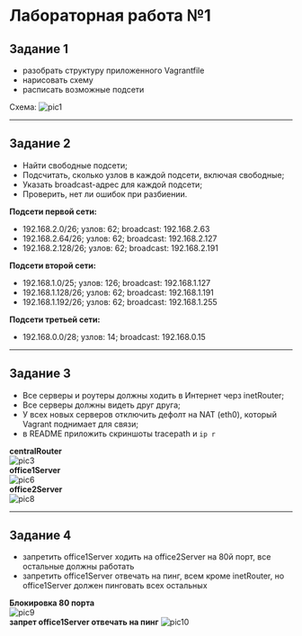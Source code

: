 # Лабораторная работа №1
## Задание 1
- разобрать структуру приложенного Vagrantfile
- нарисовать схему
- расписать возможные подсети


Схема:
![pic1](https://i.ibb.co/PtR115Z/Capture.png)

---
## Задание 2
- Найти свободные подсети;
- Подсчитать, сколько узлов в каждой подсети, включая свободные;
- Указать broadcast-адрес для каждой подсети;
- Проверить, нет ли ошибок при разбиении.


**Подсети первой сети:**
- 192.168.2.0/26; узлов: 62; broadcast: 192.168.2.63
- 192.168.2.64/26; узлов: 62; broadcast: 192.168.2.127
- 192.168.2.128/26; узлов: 62; broadcast: 192.168.2.191


**Подсети второй сети:**
- 192.168.1.0/25; узлов: 126; broadcast: 192.168.1.127
- 192.168.1.128/26; узлов: 62; broadcast: 192.168.1.191
- 192.168.1.192/26; узлов: 62; broadcast: 192.168.1.255


**Подсети третьей сети:**
- 192.168.0.0/28; узлов: 14; broadcast: 192.168.0.15

---
## Задание 3
- Все серверы и роутеры должны ходить в Интернет черз inetRouter;
- Все серверы должны видеть друг друга;
- У всех новых серверов отключить дефолт на NAT (eth0), который Vagrant поднимает для связи;
- в README приложить скриншоты tracepath и `ip r`


**centralRouter**  
![pic3](https://i.ibb.co/sjzkkj9/Capture.png)  
**office1Server**  
![pic6](https://i.ibb.co/nQ9MyXs/Capture.png)  
**office2Server**  
![pic8](https://i.ibb.co/6mch0w0/Capture.png)  

---
## Задание 4
- запретить office1Server ходить на office2Server на 80й порт, все остальные должны работать
- запретить office1Server отвечать на пинг, всем кроме inetRouter, но office1Server должен пинговать всех остальных


**Блокировка 80 порта**  
![pic9](https://i.ibb.co/wYZzL33/Capture.png)  
**запрет office1Server отвечать на пинг**
![pic10](https://i.ibb.co/vHd5KsR/Capture.png)  
